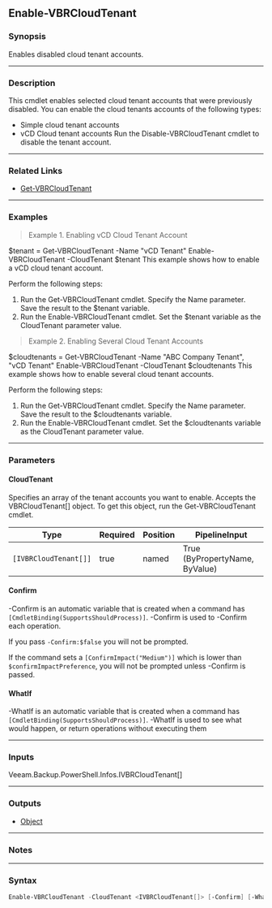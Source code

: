 Enable-VBRCloudTenant
---------------------

### Synopsis
Enables disabled cloud tenant accounts.

---

### Description

This cmdlet enables selected cloud tenant accounts that were previously disabled. You can enable the cloud tenants accounts of the following types:
- Simple cloud tenant accounts
- vCD Cloud tenant accounts
Run the Disable-VBRCloudTenant cmdlet to disable the tenant account.

---

### Related Links
* [Get-VBRCloudTenant](Get-VBRCloudTenant)

---

### Examples
> Example 1. Enabling vCD Cloud Tenant Account

$tenant = Get-VBRCloudTenant -Name "vCD Tenant"
Enable-VBRCloudTenant -CloudTenant $tenant
This example shows how to enable a vCD cloud tenant account.

Perform the following steps:
1. Run the Get-VBRCloudTenant cmdlet. Specify the Name parameter. Save the result to the $tenant variable.
2. Run the Enable-VBRCloudTenant cmdlet. Set the $tenant variable as the CloudTenant parameter value.
> Example 2. Enabling Several Cloud Tenant Accounts

$cloudtenants = Get-VBRCloudTenant -Name "ABC Company Tenant", "vCD Tenant"
Enable-VBRCloudTenant -CloudTenant $cloudtenants
This example shows how to enable several cloud tenant accounts.

Perform the following steps:
1. Run the Get-VBRCloudTenant cmdlet. Specify the Name parameter. Save the result to the $cloudtenants variable.
2. Run the Enable-VBRCloudTenant cmdlet. Set the $cloudtenants variable as the CloudTenant parameter value.

---

### Parameters
#### **CloudTenant**
Specifies an array of the tenant accounts you want to enable. Accepts the VBRCloudTenant[] object. To get this object, run the Get-VBRCloudTenant cmdlet.

|Type                 |Required|Position|PipelineInput                 |
|---------------------|--------|--------|------------------------------|
|`[IVBRCloudTenant[]]`|true    |named   |True (ByPropertyName, ByValue)|

#### **Confirm**
-Confirm is an automatic variable that is created when a command has ```[CmdletBinding(SupportsShouldProcess)]```.
-Confirm is used to -Confirm each operation.

If you pass ```-Confirm:$false``` you will not be prompted.

If the command sets a ```[ConfirmImpact("Medium")]``` which is lower than ```$confirmImpactPreference```, you will not be prompted unless -Confirm is passed.

#### **WhatIf**
-WhatIf is an automatic variable that is created when a command has ```[CmdletBinding(SupportsShouldProcess)]```.
-WhatIf is used to see what would happen, or return operations without executing them

---

### Inputs
Veeam.Backup.PowerShell.Infos.IVBRCloudTenant[]

---

### Outputs
* [Object](https://learn.microsoft.com/en-us/dotnet/api/System.Object)

---

### Notes

---

### Syntax
```PowerShell
Enable-VBRCloudTenant -CloudTenant <IVBRCloudTenant[]> [-Confirm] [-WhatIf] [<CommonParameters>]
```
